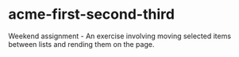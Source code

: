 # acme-first-second-third

Weekend assignment - An exercise involving moving selected items between lists and rending them on the page.


